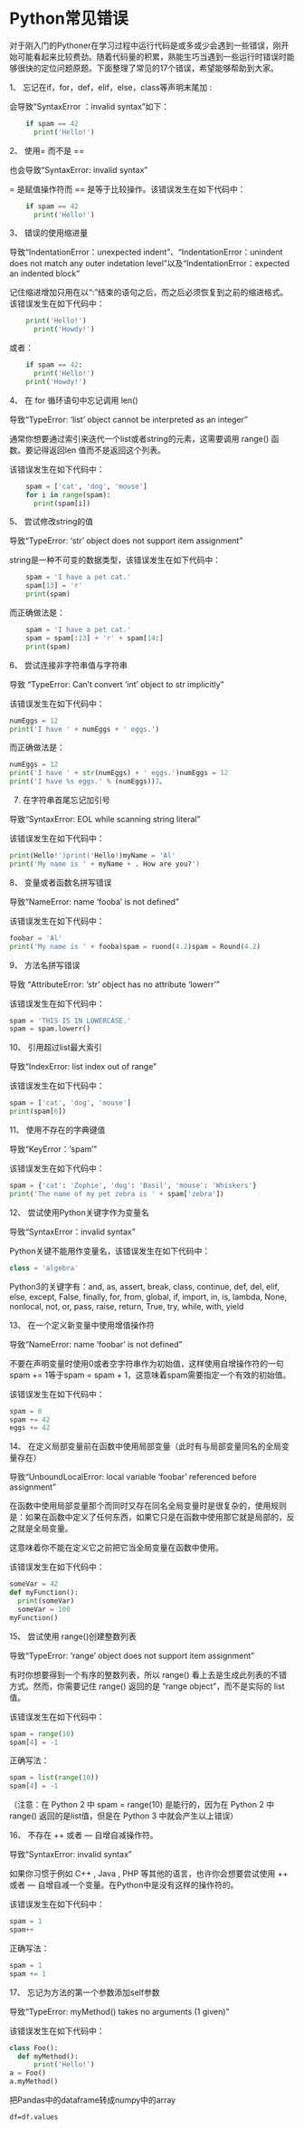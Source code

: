 # Python常见错误

对于刚入门的Pythoner在学习过程中运行代码是或多或少会遇到一些错误，刚开始可能看起来比较费劲。随着代码量的积累，熟能生巧当遇到一些运行时错误时能够很快的定位问题原题。下面整理了常见的17个错误，希望能够帮助到大家。

1、 忘记在if，for，def，elif，else，class等声明末尾加 :

会导致“SyntaxError ：invalid syntax”如下：

```python
    if spam == 42
      print('Hello!')
```

2、 使用= 而不是 ==

也会导致“SyntaxError: invalid syntax”

= 是赋值操作符而 == 是等于比较操作。该错误发生在如下代码中：

```python
    if spam == 42
      print('Hello!')
```

3、 错误的使用缩进量

导致“IndentationError：unexpected indent”、“IndentationError：unindent does not match any outer indetation level”以及“IndentationError：expected an indented block”

记住缩进增加只用在以“:”结束的语句之后，而之后必须恢复到之前的缩进格式。该错误发生在如下代码中：

```python
    print('Hello!')
      print('Howdy!')
```

或者：

```python
    if spam == 42:
      print('Hello!')
    print('Howdy!')
```

4、 在 for 循环语句中忘记调用 len()

导致“TypeError: ‘list’ object cannot be interpreted as an integer”

通常你想要通过索引来迭代一个list或者string的元素，这需要调用 range() 函数。要记得返回len 值而不是返回这个列表。

该错误发生在如下代码中：

```python
    spam = ['cat', 'dog', 'mouse']
    for i in range(spam):
      print(spam[i])
```

5、 尝试修改string的值

导致“TypeError: ‘str’ object does not support item assignment”

string是一种不可变的数据类型，该错误发生在如下代码中：

```python
    spam = 'I have a pet cat.'
    spam[13] = 'r'
    print(spam)
```

而正确做法是：

```python
    spam = 'I have a pet cat.'
    spam = spam[:13] + 'r' + spam[14:]
    print(spam)
```

6、 尝试连接非字符串值与字符串

导致 “TypeError: Can’t convert ‘int’ object to str implicitly”

该错误发生在如下代码中：

```python
numEggs = 12
print('I have ' + numEggs + ' eggs.')
```

而正确做法是：

```python
numEggs = 12
print('I have ' + str(numEggs) + ' eggs.')numEggs = 12
print('I have %s eggs.' % (numEggs))7、
```

7. 在字符串首尾忘记加引号

导致“SyntaxError: EOL while scanning string literal”

该错误发生在如下代码中：

```python
print(Hello!')print('Hello!)myName = 'Al'
print('My name is ' + myName + . How are you?')
```

8、 变量或者函数名拼写错误

导致“NameError: name ‘fooba’ is not defined”

该错误发生在如下代码中：

```python
foobar = 'Al'
print('My name is ' + fooba)spam = ruond(4.2)spam = Round(4.2)
```

9、 方法名拼写错误

导致 “AttributeError: ‘str’ object has no attribute ‘lowerr’”

该错误发生在如下代码中：

```python
spam = 'THIS IS IN LOWERCASE.'
spam = spam.lowerr()
```

10、 引用超过list最大索引

导致“IndexError: list index out of range”

该错误发生在如下代码中：

```python
spam = ['cat', 'dog', 'mouse']
print(spam[6])
```

11、 使用不存在的字典键值

导致“KeyError：‘spam’”

该错误发生在如下代码中：

```python
spam = {'cat': 'Zophie', 'dog': 'Basil', 'mouse': 'Whiskers'}
print('The name of my pet zebra is ' + spam['zebra'])
```

12、 尝试使用Python关键字作为变量名

导致“SyntaxError：invalid syntax”

Python关键不能用作变量名，该错误发生在如下代码中：

```python
class = 'algebra'
```

Python3的关键字有：and, as, assert, break, class, continue, def, del, elif, else, except, False, finally, for, from, global, if, import, in, is, lambda, None, nonlocal, not, or, pass, raise, return, True, try, while, with, yield

13、 在一个定义新变量中使用增值操作符

导致“NameError: name ‘foobar’ is not defined”

不要在声明变量时使用0或者空字符串作为初始值，这样使用自增操作符的一句spam += 1等于spam = spam + 1，这意味着spam需要指定一个有效的初始值。

该错误发生在如下代码中：

```python
spam = 0
spam += 42
eggs += 42
```

14、 在定义局部变量前在函数中使用局部变量（此时有与局部变量同名的全局变量存在）

导致“UnboundLocalError: local variable ‘foobar’ referenced before assignment”

在函数中使用局部变量那个而同时又存在同名全局变量时是很复杂的，使用规则是：如果在函数中定义了任何东西，如果它只是在函数中使用那它就是局部的，反之就是全局变量。

这意味着你不能在定义它之前把它当全局变量在函数中使用。

该错误发生在如下代码中：

```python
someVar = 42
def myFunction():
  print(someVar)
  someVar = 100
myFunction()
```

15、 尝试使用 range()创建整数列表

导致“TypeError: ‘range’ object does not support item assignment”

有时你想要得到一个有序的整数列表，所以 range() 看上去是生成此列表的不错方式。然而，你需要记住 range() 返回的是 “range object”，而不是实际的 list 值。

该错误发生在如下代码中：

```python
spam = range(10)
spam[4] = -1
```

正确写法：

```python
spam = list(range(10))
spam[4] = -1
```

（注意：在 Python 2 中 spam = range(10) 是能行的，因为在 Python 2 中 range() 返回的是list值，但是在 Python 3 中就会产生以上错误）

16、 不存在 ++ 或者 — 自增自减操作符。

导致“SyntaxError: invalid syntax”

如果你习惯于例如 C++ , Java , PHP 等其他的语言，也许你会想要尝试使用 ++ 或者 — 自增自减一个变量。在Python中是没有这样的操作符的。

该错误发生在如下代码中：

```python
spam = 1
spam++
```

正确写法：

```python
spam = 1
spam += 1
```

17、 忘记为方法的第一个参数添加self参数

导致“TypeError: myMethod() takes no arguments (1 given)”

该错误发生在如下代码中：

```python
class Foo():
  def myMethod():
      print('Hello!')
a = Foo()
a.myMethod()
```


把Pandas中的dataframe转成numpy中的array

```
df=df.values
```
